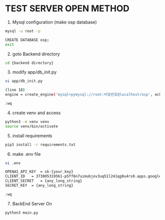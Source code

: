 # TEST SERVER OPEN METHOD

1. Mysql configuration (make osp database)
```bash
mysql -u root -p

CREATE DATABASE osp;
exit
```

2. goto Backend directory
```bash
cd {backend directory}
```

3. modify app/db_init.py
```bash
vi app/db_init.py

(line 18)
engine = create_engine('mysql+pymysql://root:비밀번호@localhost/osp', echo=False)

:wq
```

4. create venv and access
```bash
python3 -m venv venv
source venv/bin/activate
```

5. install requirements
```bash
pip3 install -r requirements.txt
```

6. make .env file
```bash
vi .env

OPENAI_API_KEY	= sk-{your_key}
CLIENT_ID	= 373805319561-p5ff6n7uimubjov3uq51l241qg8u4rs0.apps.googleusercontent.com
CLIENT_SECRET	= {any_long_string}
SECRET_KEY	= {any_long_string}

:wq

```
7. BackEnd Server On
```bash
python3 main.py
```
